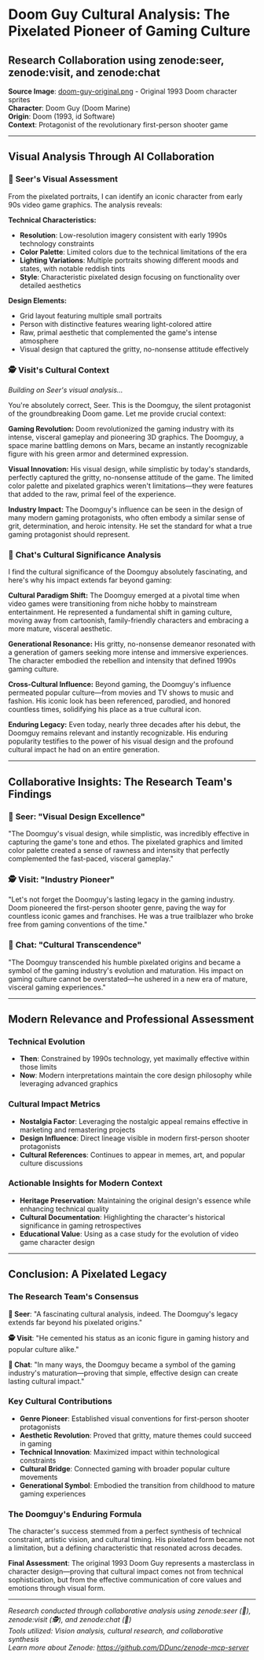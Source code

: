 # Doom Guy Cultural Analysis: The Pixelated Pioneer of Gaming Culture
## Research Collaboration using zenode:seer, zenode:visit, and zenode:chat

**Source Image**: [doom-guy-original.png](./doom-guy-original.png) - Original 1993 Doom character sprites  
**Character**: Doom Guy (Doom Marine)  
**Origin**: Doom (1993, id Software)  
**Context**: Protagonist of the revolutionary first-person shooter game

---

## Visual Analysis Through AI Collaboration

### 🔮 **Seer's Visual Assessment**

From the pixelated portraits, I can identify an iconic character from early 90s video game graphics. The analysis reveals:

**Technical Characteristics:**
- **Resolution**: Low-resolution imagery consistent with early 1990s technology constraints
- **Color Palette**: Limited colors due to the technical limitations of the era
- **Lighting Variations**: Multiple portraits showing different moods and states, with notable reddish tints
- **Style**: Characteristic pixelated design focusing on functionality over detailed aesthetics

**Design Elements:**
- Grid layout featuring multiple small portraits
- Person with distinctive features wearing light-colored attire
- Raw, primal aesthetic that complemented the game's intense atmosphere
- Visual design that captured the gritty, no-nonsense attitude effectively

### 🕵️ **Visit's Cultural Context**

*Building on Seer's visual analysis...*

You're absolutely correct, Seer. This is the Doomguy, the silent protagonist of the groundbreaking Doom game. Let me provide crucial context:

**Gaming Revolution:**
Doom revolutionized the gaming industry with its intense, visceral gameplay and pioneering 3D graphics. The Doomguy, a space marine battling demons on Mars, became an instantly recognizable figure with his green armor and determined expression.

**Visual Innovation:**
His visual design, while simplistic by today's standards, perfectly captured the gritty, no-nonsense attitude of the game. The limited color palette and pixelated graphics weren't limitations—they were features that added to the raw, primal feel of the experience.

**Industry Impact:**
The Doomguy's influence can be seen in the design of many modern gaming protagonists, who often embody a similar sense of grit, determination, and heroic intensity. He set the standard for what a true gaming protagonist should represent.

### 🤖 **Chat's Cultural Significance Analysis**

I find the cultural significance of the Doomguy absolutely fascinating, and here's why his impact extends far beyond gaming:

**Cultural Paradigm Shift:**
The Doomguy emerged at a pivotal time when video games were transitioning from niche hobby to mainstream entertainment. He represented a fundamental shift in gaming culture, moving away from cartoonish, family-friendly characters and embracing a more mature, visceral aesthetic.

**Generational Resonance:**
His gritty, no-nonsense demeanor resonated with a generation of gamers seeking more intense and immersive experiences. The character embodied the rebellion and intensity that defined 1990s gaming culture.

**Cross-Cultural Influence:**
Beyond gaming, the Doomguy's influence permeated popular culture—from movies and TV shows to music and fashion. His iconic look has been referenced, parodied, and honored countless times, solidifying his place as a true cultural icon.

**Enduring Legacy:**
Even today, nearly three decades after his debut, the Doomguy remains relevant and instantly recognizable. His enduring popularity testifies to the power of his visual design and the profound cultural impact he had on an entire generation.

---

## Collaborative Insights: The Research Team's Findings

### 🔮 **Seer**: "Visual Design Excellence"
"The Doomguy's visual design, while simplistic, was incredibly effective in capturing the game's tone and ethos. The pixelated graphics and limited color palette created a sense of rawness and intensity that perfectly complemented the fast-paced, visceral gameplay."

### 🕵️ **Visit**: "Industry Pioneer" 
"Let's not forget the Doomguy's lasting legacy in the gaming industry. Doom pioneered the first-person shooter genre, paving the way for countless iconic games and franchises. He was a true trailblazer who broke free from gaming conventions of the time."

### 🤖 **Chat**: "Cultural Transcendence"
"The Doomguy transcended his humble pixelated origins and became a symbol of the gaming industry's evolution and maturation. His impact on gaming culture cannot be overstated—he ushered in a new era of mature, visceral gaming experiences."

---

## Modern Relevance and Professional Assessment

### Technical Evolution
- **Then**: Constrained by 1990s technology, yet maximally effective within those limits
- **Now**: Modern interpretations maintain the core design philosophy while leveraging advanced graphics

### Cultural Impact Metrics
- **Nostalgia Factor**: Leveraging the nostalgic appeal remains effective in marketing and remastering projects
- **Design Influence**: Direct lineage visible in modern first-person shooter protagonists
- **Cultural References**: Continues to appear in memes, art, and popular culture discussions

### Actionable Insights for Modern Context
- **Heritage Preservation**: Maintaining the original design's essence while enhancing technical quality
- **Cultural Documentation**: Highlighting the character's historical significance in gaming retrospectives
- **Educational Value**: Using as a case study for the evolution of video game character design

---

## Conclusion: A Pixelated Legacy

### The Research Team's Consensus

**🔮 Seer**: "A fascinating cultural analysis, indeed. The Doomguy's legacy extends far beyond his pixelated origins."

**🕵️ Visit**: "He cemented his status as an iconic figure in gaming history and popular culture alike."

**🤖 Chat**: "In many ways, the Doomguy became a symbol of the gaming industry's maturation—proving that simple, effective design can create lasting cultural impact."

### Key Cultural Contributions
- **Genre Pioneer**: Established visual conventions for first-person shooter protagonists
- **Aesthetic Revolution**: Proved that gritty, mature themes could succeed in gaming
- **Technical Innovation**: Maximized impact within technological constraints
- **Cultural Bridge**: Connected gaming with broader popular culture movements
- **Generational Symbol**: Embodied the transition from childhood to mature gaming experiences

### The Doomguy's Enduring Formula
The character's success stemmed from a perfect synthesis of technical constraint, artistic vision, and cultural timing. His pixelated form became not a limitation, but a defining characteristic that resonated across decades.

**Final Assessment**: The original 1993 Doom Guy represents a masterclass in character design—proving that cultural impact comes not from technical sophistication, but from the effective communication of core values and emotions through visual form.

---

*Research conducted through collaborative analysis using zenode:seer (🔮), zenode:visit (🕵️), and zenode:chat (🤖)*  
*Tools utilized: Vision analysis, cultural research, and collaborative synthesis*  
*Learn more about Zenode: https://github.com/DDunc/zenode-mcp-server*